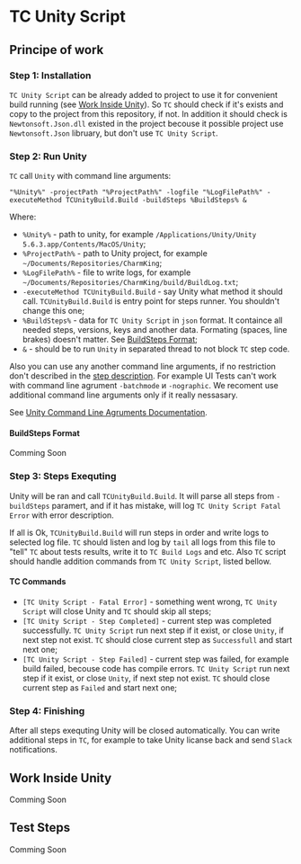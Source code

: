 TC Unity Script
====================================

Principe of work
---------------------

### Step 1: Installation ###

`TC Unity Script` can be already added to project to use it for convenient build running (see [Work Inside Unity](#work-inside-unity)). So `TC` should check if it's exists and copy to the project from this repository, if not. In addition it should check is `Newtonsoft.Json.dll` existed in the project becouse it possible project use `Newtonsoft.Json` libruary, but don't use `TC Unity Script`.


### Step 2: Run Unity ###

`TC` call `Unity` with command line arguments:
```
"%Unity%" -projectPath "%ProjectPath%" -logfile "%LogFilePath%" -executeMethod TCUnityBuild.Build -buildSteps %BuildSteps% &
```
Where:
* `%Unity%` - path to unity, for example `/Applications/Unity/Unity 5.6.3.app/Contents/MacOS/Unity`;
* `%ProjectPath%` - path to Unity project, for example `~/Documents/Repositories/CharmKing`;
* `%LogFilePath%` - file to write logs, for example `~/Documents/Repositories/CharmKing/build/BuildLog.txt`;
* `-executeMethod TCUnityBuild.Build` - say Unity what method it should call. `TCUnityBuild.Build` is entry point for steps runner. You shouldn't change this one;
* `%BuildSteps%` - data for `TC Unity Script` in `json` format. It containce all needed steps, versions, keys and another data. Formating (spaces, line brakes) doesn't matter. See [BuildSteps Format](#buildsteps-format);
* `&` - should be to run `Unity` in separated thread to not block `TC` step code. 

Also you can use any another command line arguments, if no restriction don't described in the [step description](#test-steps). For example UI Tests can't work with command line agrument `-batchmode` и `-nographic`. We recoment use additional command line arguments only if it really nessasary.

See [Unity Command Line Agruments Documentation](https://docs.unity3d.com/Manual/CommandLineArguments.html). 


#### BuildSteps Format ####

Comming Soon


### Step 3: Steps Exequting ###

Unity will be ran and call `TCUnityBuild.Build`. It will parse all steps from `-buildSteps` paramert, and if it has mistake, will log `TC Unity Script Fatal Error` with error description.

If all is Ok, `TCUnityBuild.Build` will run steps in order and write logs to selected log file. `TC` should listen and log by `tail` all logs from this file to "tell" `TC` about tests results, write it to `TC Build Logs` and etc. Also `TC` script should handle addition commands from `TC Unity Script`, listed bellow.


#### TC Commands ####

* `[TC Unity Script - Fatal Error]` - something went wrong, `TC Unity Script` will close Unity and `TC` should skip all steps;
* `[TC Unity Script - Step Completed]` - current step was completed successfully. `TC Unity Script` run next step if it exist, or close `Unity`, if next step not exist. `TC` should close current step as `Successfull` and start next one;
* `[TC Unity Script - Step Failed]` - current step was failed, for example build failed, becouse code has compile errors. `TC Unity Script` run next step if it exist, or close `Unity`, if next step not exist. `TC` should close current step as `Failed` and start next one;


### Step 4: Finishing ###

After all steps exequting Unity will be closed automatically. You can write additional steps in `TC`, for example to take Unity licanse back and send `Slack` notifications.


Work Inside Unity
---------------------

Comming Soon


Test Steps
---------------------

Comming Soon

